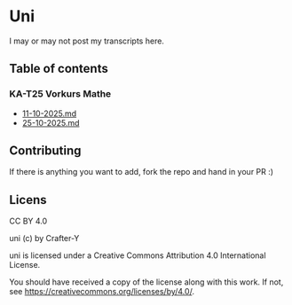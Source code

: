 # Uni

I may or may not post my transcripts here.

## Table of contents

### KA-T25 Vorkurs Mathe

- [11-10-2025.md](/ka-maths-pre-8/11-10-2025.md)
- [25-10-2025.md](/ka-maths-pre-8/25-10-2025.md)

## Contributing

If there is anything you want to add, fork the repo and hand in your PR :)

## Licens

CC BY 4.0

uni (c) by Crafter-Y

uni is licensed under a
Creative Commons Attribution 4.0 International License.

You should have received a copy of the license along with this
work. If not, see <https://creativecommons.org/licenses/by/4.0/>.
